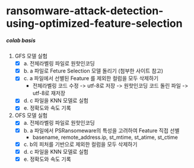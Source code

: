 # ransomware-attack-detection-using-optimized-feature-selection

##### colab basis

1. GFS 모델 실험
    - [x]  a. 전체라벨링 파일로 원핫인코딩
    - [x]  b. a 파일로 Feture Selection 모델 돌리기 (첨부한 사이트 참고)
    - [x]  c. a 파일에서 선별된 Feature 를 제외한 컬럼을 모두 삭제하기
        - 전체라벨링 코드 수정 -> utf-8로 저장 -> 원핫인코딩 코드 돌린 파일 -> utf-8로 재저장
    - [x]  d. c 파일을 KNN 모델로 실험
    - [x]  e. 정확도와 속도 기록

1. OFS 모델 실험 
    - [x]  a. 전체라벨링 파일로 원핫인코딩
    - [x]  b. a 파일에서 PSRansomeware의 특성을 고려하여 Feature 직접 선별
        - basename, remote_address.ip, st_mtime, st_atime, st_ctime
    - [x]  c. b의 피처를 기반으로 제외한 컬럼을 모두 삭제하기
    - [x]  d. c 파일을 KNN 모델로 실험
    - [x]  e. 정확도와 속도 기록
